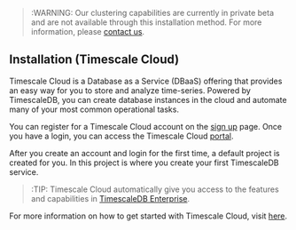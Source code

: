 >:WARNING: Our clustering capabilities are currently in private beta and
are not available through this installation method. For more information,
please [contact us][contact].

## Installation (Timescale Cloud) [](installation-timescale-cloud)

Timescale Cloud is a Database as a Service (DBaaS) offering that provides
an easy way for you to store and analyze time-series.
Powered by TimescaleDB, you can create database instances in the cloud
and automate many of your most common operational tasks.

You can register for a Timescale Cloud account on the
[sign up][sign-up] page. Once you have a login, you can access
the Timescale Cloud [portal][portal].

After you create an account and login for the first time,
a default project is created for you. In this project is where
you create your first TimescaleDB service.

>:TIP: Timescale Cloud automatically give you access to the features
and capabilities in [TimescaleDB Enterprise][timescale-enterprise].

For more information on how to get started with Timescale Cloud,
visit [here][intercom].

[sign-up]: https://www.timescale.com/cloud-signup
[portal]: http://portal.timescale.cloud
[timescale-enterprise]: https://www.timescale.com/products
[intercom]: https://kb.timescale.cloud/
[contact]: https://www.timescale.com/contact

